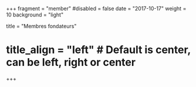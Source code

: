 +++
fragment = "member"
#disabled = false
date = "2017-10-17"
weight = 10
background = "light"

title = "Membres fondateurs"
# title_align = "left" # Default is center, can be left, right or center
+++

